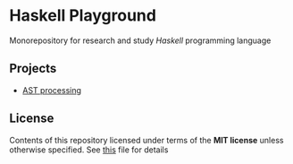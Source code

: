 # Haskell Playground

Monorepository for research and study _Haskell_ programming language

## Projects

- [AST processing](./ast-processing-app/README.md)

## License

Contents of this repository licensed under terms of the __MIT license__ unless otherwise specified. See [this](./LICENSE) file for details
